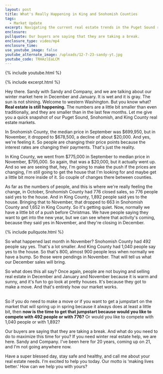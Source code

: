 ```yaml
---
layout: post
title: What's Really Happening in King and Snohomish Counties
tags:
  - Market Update
excerpt: Navigating the current real estate trends in the Puget Sound region.
enclosure:
pullquote: Our buyers are saying that they are taking a break.
enclosure_type: video/mp4
enclosure_time:
use_youtube_image: false
youtube_alternate_image: /uploads/12-7-23-sandy-yt.jpg
youtube_code: TRHAzlEaLCM
---
```

{% include youtube.html %}

{% include excerpt.html %}

Hey there. Sandy with Sandy and Company, and we are talking about our winter market here in December and January. It is wet and it is gray. The sun is not shining. Welcome to western Washington. But you know what? **Real estate is still happening.** The numbers are a little bit smaller than even traditionally, and they are smaller than in the last few months. Let me give you a quick snapshot of our Puget Sound, Snohomish, and King County real estate markets.

In Snohomish County, the median price in September was $699,950, but in November, it dropped to $678,500, a decline of about $20,000. And yes, we're feeling it. So people are changing their price points because the interest rates are changing their payments. That's just the reality.

In King County, we went from $775,000 in September to median price in November, $795,000. So again, that was a $20,000, but it actually went up. And so we are seeing that, hey, I'm going to make the push if the prices are changing, I'm still going to get the house that I'm looking for and maybe get a little bit more inside of it. So couple of changes there between counties.

As far as the numbers of people, and this is where we're really feeling the change, in October, Snohomish County had 776 closed sales, so 776 people said yes to the house. And in King County, 1,892 people said yes to the house. Bringing that to November, that dropped to 663 in Snohomish County and 1,652 in King County. So it's getting quiet. Now, normally we have a little bit of a push before Christmas. We have people saying they want to get into the new year, but we can see where that activity's coming, because they said yes in November, and they're closing in December.

{% include pullquote.html %}

So what happened last month in November? Snohomish County had 492 people say yes. That's a lot smaller. And King County had 1,040 people say yes to the house. So that's 800, almost 900 people less when normally we have a bump. So those were pendings in November. That will tell us what our December sales will bring.

So what does this all say? Once again, people are not buying and selling real estate in December and January and November because it is warm and sunny, and it's fun to go look at pretty houses. It's because they got to make a move. And that's entirely how our market works.

<br>So if you do need to make a move or if you want to get a jumpstart on the market that will spring up in spring because it always does at least a little bit, then **now is the time to get that jumpstart because would you like to compete with 492 people or with 776?** Or would you like to compete with 1,040 people or with 1,892?

Our buyers are saying that they are taking a break. And what do you need to do to maximize this time for you? If you need winter real estate help, we are here. Sandy and Company. I've been here for 20 years, coming up on 21, and I'm not going anywhere now.

Have a super blessed day, stay safe and healthy, and call me about your real estate needs. I'm excited to help you today. Our motto is ‘making lives better.’ How can we help you with yours?